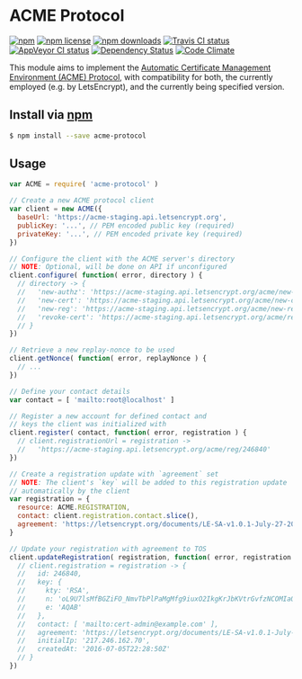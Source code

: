 # ACME Protocol
[![npm](https://img.shields.io/npm/v/acme-protocol.svg?style=flat-square)](https://npmjs.com/package/acme-protocol)
[![npm license](https://img.shields.io/npm/l/acme-protocol.svg?style=flat-square)](https://npmjs.com/package/acme-protocol)
[![npm downloads](https://img.shields.io/npm/dm/acme-protocol.svg?style=flat-square)](https://npmjs.com/package/acme-protocol)
[![Travis CI status](https://img.shields.io/travis/jhermsmeier/node-acme-protocol.svg?style=flat-square)](https://travis-ci.org/jhermsmeier/node-acme-protocol)
[![AppVeyor CI status](https://img.shields.io/appveyor/ci/jhermsmeier/node-acme-protocol/master.svg?style=flat-square)](https://ci.appveyor.com/project/jhermsmeier/node-acme-protocol)
[![Dependency Status](https://dependencyci.com/github/jhermsmeier/node-acme-protocol/badge?style=flat-square)](https://dependencyci.com/github/jhermsmeier/node-acme-protocol)
[![Code Climate](https://img.shields.io/codeclimate/github/jhermsmeier/node-acme-protocol.svg?style=flat-square)](https://codeclimate.com/github/jhermsmeier/node-acme-protocol)

This module aims to implement the [Automatic Certificate Management Environment (ACME) Protocol](https://github.com/ietf-wg-acme/acme/),
with compatibility for both, the currently employed (e.g. by LetsEncrypt), and the currently being specified version.

## Install via [npm](https://npmjs.com)

```sh
$ npm install --save acme-protocol
```

## Usage

```js
var ACME = require( 'acme-protocol' )
```

```js
// Create a new ACME protocol client
var client = new ACME({
  baseUrl: 'https://acme-staging.api.letsencrypt.org',
  publicKey: '...', // PEM encoded public key (required)
  privateKey: '...', // PEM encoded private key (required)
})
```

```js
// Configure the client with the ACME server's directory
// NOTE: Optional, will be done on API if unconfigured
client.configure( function( error, directory ) {
  // directory -> {
  //   'new-authz': 'https://acme-staging.api.letsencrypt.org/acme/new-authz',
  //   'new-cert': 'https://acme-staging.api.letsencrypt.org/acme/new-cert',
  //   'new-reg': 'https://acme-staging.api.letsencrypt.org/acme/new-reg',
  //   'revoke-cert': 'https://acme-staging.api.letsencrypt.org/acme/revoke-cert'
  // }
})
```

```js
// Retrieve a new replay-nonce to be used
client.getNonce( function( error, replayNonce ) {
  // ...
})
```

```js
// Define your contact details
var contact = [ 'mailto:root@localhost' ]

// Register a new account for defined contact and
// keys the client was initialized with
client.register( contact, function( error, registration ) {
  // client.registrationUrl = registration ->
  //   'https://acme-staging.api.letsencrypt.org/acme/reg/246840'
})
```

```js
// Create a registration update with `agreement` set
// NOTE: The client's `key` will be added to this registration update
// automatically by the client
var registration = {
  resource: ACME.REGISTRATION,
  contact: client.registration.contact.slice(),
  agreement: 'https://letsencrypt.org/documents/LE-SA-v1.0.1-July-27-2015.pdf',
}

// Update your registration with agreement to TOS
client.updateRegistration( registration, function( error, registration ) {
  // client.registration = registration -> {
  //   id: 246840,
  //   key: {
  //     kty: 'RSA',
  //     n: 'oL9U7lsMfBGZiFO_NmvTbPlPaMgMfg9iuxO2IkgKrJbKVtrGvfzNCOMIaO_wAx8AIf3-tegeaEWWV6FyO6haW1zPhKovVAYyXQKof8CKvueooTie46d0JAHirdAGWn2BWCQKQ-GlFqqMx2ou1BHv9MxfGKaT9CjT8cIROl1ptag3kdUH5ZsjhGmdg_TNXeu4wtiYVf0JG9nWfZncX4Dgv6IpSCoQiGf6FIE_q0jaUhpdBdQ6HEL_s6O3L45FFYvGfAuiciuKVZugR3hXCUJ26NmShMKfdu5qUKPQ02-IQAFGncnMNOVPeDhkLMMIaNerGCsjVz1l_TjXOSTW-h1paw',
  //     e: 'AQAB'
  //   },
  //   contact: [ 'mailto:cert-admin@example.com' ],
  //   agreement: 'https://letsencrypt.org/documents/LE-SA-v1.0.1-July-27-2015.pdf',
  //   initialIp: '217.246.162.70',
  //   createdAt: '2016-07-05T22:28:50Z'
  // }
})
```
